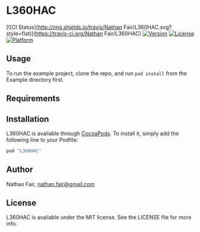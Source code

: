 # L360HAC

[![CI Status](http://img.shields.io/travis/Nathan Fair/L360HAC.svg?style=flat)](https://travis-ci.org/Nathan Fair/L360HAC)
[![Version](https://img.shields.io/cocoapods/v/L360HAC.svg?style=flat)](http://cocoapods.org/pods/L360HAC)
[![License](https://img.shields.io/cocoapods/l/L360HAC.svg?style=flat)](http://cocoapods.org/pods/L360HAC)
[![Platform](https://img.shields.io/cocoapods/p/L360HAC.svg?style=flat)](http://cocoapods.org/pods/L360HAC)

## Usage

To run the example project, clone the repo, and run `pod install` from the Example directory first.

## Requirements

## Installation

L360HAC is available through [CocoaPods](http://cocoapods.org). To install
it, simply add the following line to your Podfile:

```ruby
pod "L360HAC"
```

## Author

Nathan Fair, nathan.fair@gmail.com

## License

L360HAC is available under the MIT license. See the LICENSE file for more info.
